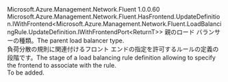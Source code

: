<Type Name="IWithFrontend&lt;ReturnT&gt;" FullName="Microsoft.Azure.Management.Network.Fluent.LoadBalancingRule.UpdateDefinition.IWithFrontend&lt;ReturnT&gt;">
  <TypeSignature Language="C#" Value="public interface IWithFrontend&lt;ReturnT&gt; : Microsoft.Azure.Management.Network.Fluent.HasFrontend.UpdateDefinition.IWithFrontend&lt;Microsoft.Azure.Management.Network.Fluent.LoadBalancingRule.UpdateDefinition.IWithFrontendPort&lt;ReturnT&gt;&gt;" />
  <TypeSignature Language="ILAsm" Value=".class public interface auto ansi abstract IWithFrontend`1&lt;ReturnT&gt; implements class Microsoft.Azure.Management.Network.Fluent.HasFrontend.UpdateDefinition.IWithFrontend`1&lt;class Microsoft.Azure.Management.Network.Fluent.LoadBalancingRule.UpdateDefinition.IWithFrontendPort`1&lt;!ReturnT&gt;&gt;" />
  <TypeSignature Language="DocId" Value="T:Microsoft.Azure.Management.Network.Fluent.LoadBalancingRule.UpdateDefinition.IWithFrontend`1" />
  <TypeSignature Language="VB.NET" Value="Public Interface IWithFrontend(Of ReturnT)&#xA;Implements IWithFrontend(Of IWithFrontendPort(Of ReturnT))" />
  <TypeSignature Language="F#" Value="type IWithFrontend&lt;'ReturnT&gt; = interface&#xA;    interface IWithFrontend&lt;IWithFrontendPort&lt;'ReturnT&gt;&gt;" />
  <AssemblyInfo>
    <AssemblyName>Microsoft.Azure.Management.Network.Fluent</AssemblyName>
    <AssemblyVersion>1.0.0.60</AssemblyVersion>
  </AssemblyInfo>
  <TypeParameters>
    <TypeParameter Name="ParentT" />
  </TypeParameters>
  <Interfaces>
    <Interface>
      <InterfaceName>Microsoft.Azure.Management.Network.Fluent.HasFrontend.UpdateDefinition.IWithFrontend&lt;Microsoft.Azure.Management.Network.Fluent.LoadBalancingRule.UpdateDefinition.IWithFrontendPort&lt;ReturnT&gt;&gt;</InterfaceName>
    </Interface>
  </Interfaces>
  <Docs>
    <typeparam name="ReturnT"><span data-ttu-id="34f66-101">親のロード バランサーの種類。</span><span class="sxs-lookup"><span data-stu-id="34f66-101">The parent load balancer type.</span></span></typeparam>
    <summary>
            <span data-ttu-id="34f66-102">負荷分散の規則に関連付けるフロント エンドの指定を許可するルールの定義の段階です。</span><span class="sxs-lookup"><span data-stu-id="34f66-102">The stage of a load balancing rule definition allowing to specify the frontend to associate with the rule.</span></span>
            </summary>
    <remarks>To be added.</remarks>
  </Docs>
  <Members />
</Type>